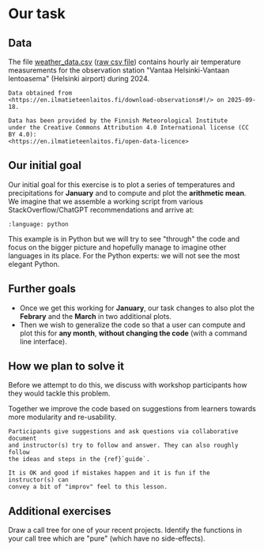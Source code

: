 # Our task


## Data

The file [weather_data.csv](https://github.com/coderefinery/modular-type-along/blob/main/data/weather_data.csv) ([raw csv file](https://raw.githubusercontent.com/coderefinery/modular-type-along/main/data/weather_data.csv))
contains hourly air temperature measurements for the observation station
"Vantaa Helsinki-Vantaan lentoasema" (Helsinki airport) during 2024.

```{admonition} Origin of the data
Data obtained from
<https://en.ilmatieteenlaitos.fi/download-observations#!/> on 2025-09-18.

Data has been provided by the Finnish Meteorological Institute
under the Creative Commons Attribution 4.0 International license (CC BY 4.0):
<https://en.ilmatieteenlaitos.fi/open-data-licence>
```


## Our initial goal

Our initial goal for this exercise is to plot a series of temperatures and precipitations
for **January** and to compute and plot the **arithmetic mean**. We
imagine that we assemble a working script from various StackOverflow/ChatGPT
recommendations and arrive at:

```{literalinclude} code/initial-version.py
:language: python
```

This example is in Python but we will try to see "through" the code and
focus on the bigger picture and hopefully manage to imagine other
languages in its place. For the Python experts: we will not see the most
elegant Python.


## Further goals

- Once we get this working for **January**, our task changes to also
  plot the **Febrary** and the **March** in two additional
  plots.
- Then we wish to generalize the code so that a user can compute and plot this
  for **any month**, **without changing the code** (with a command line interface).


## How we plan to solve it

Before we attempt to do this, we discuss with workshop participants how
they would tackle this problem.

Together we improve the code based on suggestions from learners towards
more modularity and re-usability.

```{instructor-note}
Participants give suggestions and ask questions via collaborative document
and instructor(s) try to follow and answer. They can also roughly follow
the ideas and steps in the {ref}`guide`.

It is OK and good if mistakes happen and it is fun if the instructor(s) can
convey a bit of "improv" feel to this lesson.
```


## Additional exercises

Draw a call tree for one of your recent projects. Identify the
functions in your call tree which are "pure" (which have no side-effects).
